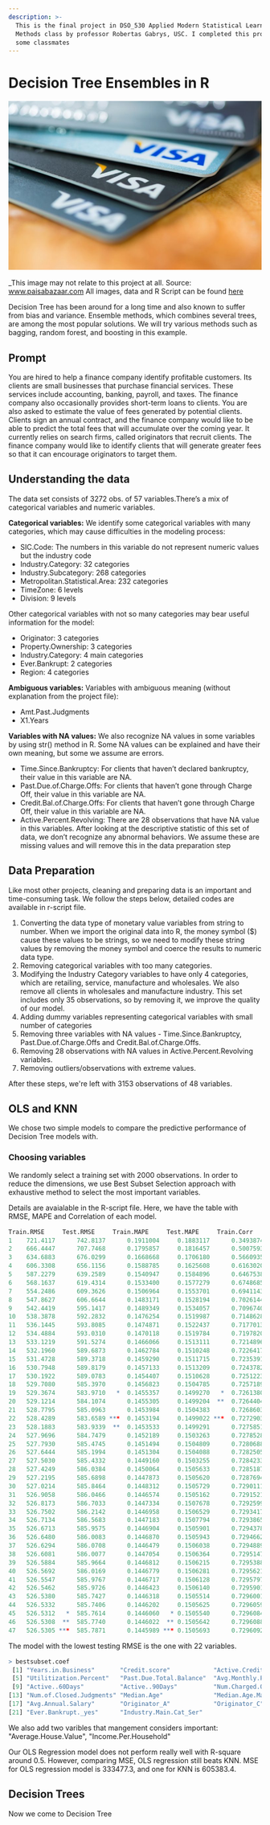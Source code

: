 ```yaml
---
description: >-
  This is the final project in DSO_530 Applied Modern Statistical Learning
  Methods class by professor Robertas Gabrys, USC. I completed this project with
  some classmates
---
```


# Decision Tree Ensembles in R

![Cover](../resources/DT01/images/cover.jpg)

\_This image may not relate to this project at all. Source: www.paisabazaar.com All images, data and R Script can be found [here](https://github.com/vuduong191/Gitbook/tree/master/resources/DT01)

Decision Tree has been around for a long time and also known to suffer from bias and variance. Ensemble methods, which combines several trees, are among the most popular solutions. We will try various methods such as bagging, random forest, and boosting in this example.

## Prompt

You are hired to help a finance company identify profitable customers. Its clients are small businesses that purchase financial services. These services include accounting, banking, payroll, and taxes. The finance company also occasionally provides short-term loans to clients. You are also asked to estimate the value of fees generated by potential clients. Clients sign an annual contract, and the finance company would like to be able to predict the total fees that will accumulate over the coming year. It currently relies on search firms, called originators that recruit clients. The finance company would like to identify clients that will generate greater fees so that it can encourage originators to target them.

## Understanding the data
The data set consists of 3272 obs. of  57 variables.There’s a mix of categorical variables and numeric variables.

**Categorical variables:**
We identify some categorical variables with many categories, which may cause difficulties in the modeling process:
  - SIC.Code: The numbers in this variable do not represent numeric values but the industry code
  - Industry.Category: 32 categories
  - Industry.Subcategory: 268 categories
  - Metropolitan.Statistical.Area: 232 categories
  - TimeZone: 6 levels
  - Division: 9 levels

Other categorical variables with not so many categories may bear useful information for the model:
  - Originator: 3 categories
  - Property.Ownership: 3 categories
  - Industry.Category: 4 main categories
  - Ever.Bankrupt: 2 categories
  - Region: 4 categories

**Ambiguous variables:**
Variables with ambiguous meaning (without explanation from the project file):
  - Amt.Past.Judgments
  - X1.Years

**Variables with NA values:**
We also recognize NA values in some variables by using str() method in R. Some NA values can be explained and have their own meaning, but some we assume are errors.
  - Time.Since.Bankruptcy: For clients that haven’t declared bankruptcy, their value in this variable are NA.
  - Past.Due.of.Charge.Offs: For clients that haven’t gone through Charge Off, their value in this variable are NA.
  - Credit.Bal.of.Charge.Offs: For clients that haven’t gone through Charge Off, their value in this variable are NA.
  - Active.Percent.Revolving: There are 28 observations that have NA value in this variables. After looking at the descriptive statistic of this set of data, we don’t recognize any abnormal behaviors. We assume these are missing values and will remove this in the data preparation step

## Data Preparation
Like most other projects, cleaning and preparing data is an important and time-consuming task. We follow the steps below, detailed codes are available in r-script file.

1. Converting the data type of monetary value variables from string to number. When we import the original data into R, the money symbol ($) cause these values to be strings, so we need to modify these string values by removing the money symbol and coerce the results to numeric data type.
2. Removing categorical variables with too many categories.
3.	Modifying the Industry Category variables to have only 4 categories, which are retailing, service, manufacture and wholesales. We also remove all clients in wholesales and manufacture industry. This set includes only 35 observations, so by removing it, we improve the quality of our model.
4.	Adding dummy variables representing categorical variables with small number of categories
5.	Removing three variables with NA values - Time.Since.Bankruptcy, Past.Due.of.Charge.Offs and Credit.Bal.of.Charge.Offs.
6.	Removing 28 observations with NA values in Active.Percent.Revolving variables.
7.	Removing outliers/observations with extreme values.

After these steps, we're left with 3153 observations of 48 variables.

## OLS and KNN
We chose two simple models to compare the predictive performance of Decision Tree models with.

### Choosing variables

We randomly select a training set with 2000 observations. In order to reduce the dimensions, we use Best Subset Selection approach with exhaustive method to select the most important variables.

Details are avaialable in the R-script file. Here, we have the table with RMSE, MAPE and Correlation of each model.
```r
Train.RMSE     Test.RMSE     Train.MAPE     Test.MAPE     Train.Corr     Test.Corr
1    721.4117      742.8137      0.1911004     0.1883117      0.3493874     0.3131580
2    666.4447      707.7468      0.1795857     0.1816457      0.5007593     0.4265397
3    634.6883      676.0299      0.1668668     0.1706180      0.5660935     0.5027058
4    606.3308      656.1156      0.1588785     0.1625608      0.6163020     0.5484201
5    587.2279      639.2589      0.1540947     0.1584896      0.6467538     0.5788554
6    568.1637      619.4314      0.1533400     0.1577279      0.6748685     0.6134524
7    554.2486      609.3626      0.1506964     0.1553701      0.6941143     0.6292644
8    547.8627      606.6644      0.1483171     0.1528194      0.7026144     0.6342027
9    542.4419      595.1417      0.1489349     0.1534057      0.7096740     0.6503290
10   538.3878      592.2832      0.1476254     0.1519987      0.7148628     0.6548963
11   536.1445      593.8085      0.1474871     0.1522437      0.7177013     0.6528383
12   534.4884      593.0310      0.1470118     0.1519784      0.7197820     0.6537525
13   533.1219      591.5274      0.1466066     0.1513111      0.7214896     0.6561182
14   532.1960      589.6873      0.1462784     0.1510248      0.7226417     0.6584615
15   531.4728      589.3718      0.1459290     0.1511715      0.7235391     0.6585279
16   530.7948      589.8179      0.1457133     0.1513209      0.7243782     0.6579584
17   530.1922      589.0783      0.1454407     0.1510628      0.7251223     0.6589496
18   529.7080      585.3970      0.1456823     0.1504785      0.7257189     0.6639464
19   529.3674      583.9710   *  0.1455357     0.1499270   *  0.7261380     0.6658994   *
20   529.1214      584.1074      0.1455305     0.1499204  **  0.7264404     0.6657824
21   528.7795      585.0963      0.1453984     0.1504383      0.7268603     0.6645329
22   528.4289      583.6589 ***  0.1453194     0.1499022 ***  0.7272903     0.6664968 ***
23   528.1883      583.9339  **  0.1453533     0.1499291      0.7275851     0.6661588  **
24   527.9696      584.7479      0.1452189     0.1503263      0.7278528     0.6650039
25   527.7930      585.4745      0.1451494     0.1504809      0.7280688     0.6640026
26   527.6444      585.1994      0.1451304     0.1504088      0.7282505     0.6644207
27   527.5030      585.4332      0.1449160     0.1503255      0.7284233     0.6640745
28   527.4249      586.0384      0.1450064     0.1505633      0.7285187     0.6632509
29   527.2195      585.6898      0.1447873     0.1505620      0.7287694     0.6637158
30   527.0214      585.8464      0.1448312     0.1505729      0.7290111     0.6635338
31   526.9058      586.0466      0.1446574     0.1505162      0.7291521     0.6632301
32   526.8173      586.7033      0.1447334     0.1507678      0.7292599     0.6623361
33   526.7502      586.2142      0.1446958     0.1506529      0.7293417     0.6630382
34   526.7134      586.5683      0.1447183     0.1507794      0.7293865     0.6625206
35   526.6713      585.9575      0.1446904     0.1505901      0.7294378     0.6633628
36   526.6480      586.0083      0.1446870     0.1505943      0.7294662     0.6632901
37   526.6294      586.0708      0.1446479     0.1506038      0.7294889     0.6631828
38   526.6081      586.0077      0.1447054     0.1506364      0.7295147     0.6632002
39   526.5884      585.9664      0.1446812     0.1506215      0.7295388     0.6632546
40   526.5692      586.0169      0.1446779     0.1506281      0.7295621     0.6631847
41   526.5547      585.9767      0.1446717     0.1506128      0.7295797     0.6632478
42   526.5462      585.9726      0.1446423     0.1506140      0.7295901     0.6632444
43   526.5380      585.7427      0.1446318     0.1505514      0.7296001     0.6635464
44   526.5332      585.7406      0.1446202     0.1505625      0.7296059     0.6635394
45   526.5312   *  585.7614      0.1446060   * 0.1505540      0.7296084   * 0.6635119
46   526.5308  **  585.7740      0.1446022  ** 0.1505642      0.7296088  ** 0.6634918
47   526.5305 ***  585.7871      0.1445989 *** 0.1505693      0.7296092 *** 0.6634696
```
The model with the lowest testing RMSE is the one with 22 variables.
```r
> bestsubset.coef
 [1] "Years.in.Business"       "Credit.score"            "Active.Credit.Lines"     "Active.Credit.Available"
 [5] "Utilitization.Percent"   "Past.Due.Total.Balance"  "Avg.Monthly.Payment"     "Active..30Days"         
 [9] "Active..60Days"          "Active..90Days"          "Num.Charged.Off"         "Num.of.Bankruptcies"    
[13] "Num.of.Closed.Judgments" "Median.Age"              "Median.Age.Male"         "Median.Age.Female"      
[17] "Avg.Annual.Salary"       "Originator_A"            "Originator_C"            "Property.Ownership_Own" 
[21] "Ever.Bankrupt._yes"      "Industry.Main.Cat_Ser"  
```
We also add two varibles that mangement considers important: "Average.House.Value", "Income.Per.Household"

Our OLS Regression model does not perform really well with R-square around 0.5. However, comparing MSE, OLS regression still beats KNN. MSE for OLS regression model is 333477.3, and one for KNN is 605383.4.

## Decision Trees

Now we come to Decision Tree
